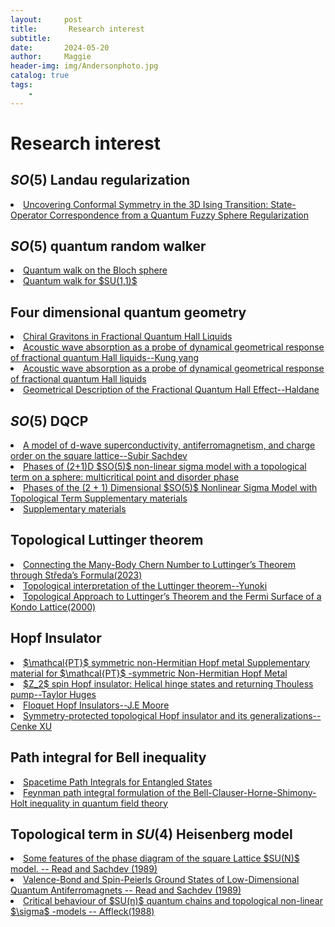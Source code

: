 ```yaml
---
layout:     post
title:       Research interest 
subtitle:   
date:       2024-05-20
author:     Maggie
header-img: img/Andersonphoto.jpg
catalog: true
tags:
    - 
---
```




#  Research interest 

## $SO(5)$ Landau regularization 

<li>
<a href="https://maggiexheuw.github.io/pdf2/PhysRevX.13.021009.pdf">
Uncovering Conformal Symmetry in the 3D Ising Transition: State-Operator Correspondence from a Quantum Fuzzy Sphere Regularization
</a></li>


## $SO(5)$ quantum random walker 


<li>
<a href="https://maggiexheuw.github.io/pdf2/PhysRevA.105.042215.pdf">
Quantum walk on the Bloch sphere
</a></li>

<li>
<a href="https://maggiexheuw.github.io/pdf2/PhysRevA.107.022224 (3).pdf">
Quantum walk for $SU(1,1)$
</a></li>


## Four dimensional quantum geometry 

<li>
<a href="https://maggiexheuw.github.io/pdf2/PhysRevLett.123.146801-accepted (1).pdf">
Chiral Gravitons in Fractional Quantum Hall Liquids
</a></li>



<li>
<a href="https://maggiexheuw.github.io/pdf2/PhysRevB.93.161302-accepted.pdf">
Acoustic wave absorption as a probe of dynamical
geometrical response of fractional quantum Hall liquids--Kung yang
</a></li>

<li>
<a href="https://maggiexheuw.github.io/pdf2/PhysRevB.85.115308-accepted.pdf">
Acoustic wave absorption as a probe of dynamical
geometrical response of fractional quantum Hall liquids
</a></li>

<li>
<a href="https://maggiexheuw.github.io/pdf2/PhysRevLett.107.116801-accepted.pdf">
Geometrical Description of the Fractional Quantum Hall
Effect--Haldane
</a></li>


## $SO(5)$ DQCP 


<li>
<a href="https://maggiexheuw.github.io/pdf2/christos-et-al-2023-a-model-of-d-wave-superconductivity-antiferromagnetism-and-charge-order-on-the-square-lattice.pdf">
A model of d-wave superconductivity, antiferromagnetism, and charge order on the square lattice--Subir Sachdev
</a></li>


<li>
<a href="https://maggiexheuw.github.io/pdf2/2307.05307v3.pdf">
Phases of (2+1)D $SO(5)$ non-linear sigma model with a topological term on a sphere:
multicritical point and disorder phase
</a></li>

<li>
<a href="https://maggiexheuw.github.io/pdf2/wang2021.pdf">
Phases of the (2 + 1) Dimensional $SO(5)$ Nonlinear Sigma Model with Topological Term
Supplementary materials
</a></li>

<li>
<a href="https://maggiexheuw.github.io/pdf2/Landau_Level_sup.pdf">
Supplementary materials
</a></li>



## Topological Luttinger theorem 


<li>
<a href="https://maggiexheuw.github.io/pdf2/PhysRevLett.131.236601.pdf">
Connecting the Many-Body Chern Number to
Luttinger’s Theorem through Středa’s Formula(2023)
</a></li>



<li>
<a href="https://maggiexheuw.github.io/pdf2/PhysRevB.96.085124.pdf">
Topological interpretation of the Luttinger theorem--Yunoki
</a></li>




<li>
<a href="https://maggiexheuw.github.io/pdf2/PhysRevLett.84.3370.pdf">
Topological Approach to Luttinger’s Theorem and the Fermi Surface of a Kondo Lattice(2000)
</a></li>


## Hopf Insulator 

<li>
</a>
<a href="https://maggiexheuw.github.io/pdf2/PhysRevResearch.6.L012053.pdf">
$\mathcal{PT}$ symmetric non-Hermitian Hopf metal
</a>
<a href="https://maggiexheuw.github.io/pdf2/Supple_NHHopf_bundle.pdf">
Supplementary material for $\mathcal{PT}$ -symmetric Non-Hermitian Hopf Metal
</a>
</li>



<li>
<a href="https://maggiexheuw.github.io/pdf2/PhysRevB.107.115159.pdf">
$Z_2$ spin Hopf insulator: Helical hinge states and returning Thouless pump--Taylor Huges
</a></li>


<li>
<a href="https://maggiexheuw.github.io/pdf2/PhysRevLett.123.266803.pdf">
Floquet Hopf Insulators--J.E Moore
</a></li>


<li>
<a href="https://maggiexheuw.github.io/pdf2/PhysRevB.95.161116.pdf">
Symmetry-protected topological Hopf insulator and its generalizations--Cenke XU
</a></li>






## Path integral for Bell inequality 


<li>
<a href="https://maggiexheuw.github.io/pdf2/Spacetime Path Integrals for Entangled States">
Spacetime Path Integrals for Entangled States
</a></li>



<li>
<a href="https://maggiexheuw.github.io/pdf2/PhysRevD.107.105001.pdf">
Feynman path integral formulation of the Bell-Clauser-Horne-Shimony-
Holt inequality in quantum field theory
</a></li>




## Topological term in $SU(4)$ Heisenberg model 

<li>
<a href="https://maggiexheuw.github.io/Group/1-s2.0-0550321389900618-main.pdf">
Some features of the phase diagram of the square Lattice $SU(N)$ model.
-- Read and Sachdev (1989)
</a></li>


<li>
<a href="https://maggiexheuw.github.io/Group/1-s2.0-0550321389900618-main.pdf">
Valence-Bond and Spin-Peierls Ground States of Low-Dimensional Quantum
Antiferromagnets
-- Read and Sachdev (1989)
</a></li>


<li>
<a href="https://maggiexheuw.github.io/Group/1-s2.0-0550321389900618-main.pdf">
Critical behaviour of $SU(n)$ quantum chains and topological non-linear $\sigma$ -models
-- Affleck(1988)
</a></li>
